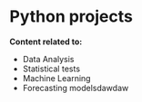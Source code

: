 # Python projects

**Content related to:**

- Data Analysis
- Statistical tests
- Machine Learning
- Forecasting modelsdawdaw
